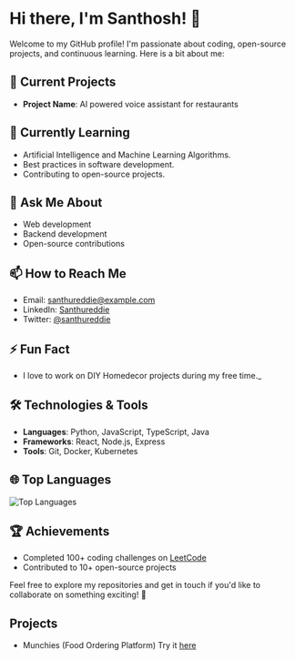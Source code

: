 # Hi there, I'm Santhosh! 👋

Welcome to my GitHub profile! I'm passionate about coding, open-source projects, and continuous learning. Here is a bit about me:

## 🔭 Current Projects
- **Project Name**: AI powered voice assistant for restaurants 

## 🌱 Currently Learning
- Artificial Intelligence and Machine Learning Algorithms.
- Best practices in software development.
- Contributing to open-source projects.

## 💬 Ask Me About
- Web development
- Backend development
- Open-source contributions

## 📫 How to Reach Me
- Email: [santhureddie@example.com](mailto:santhureddie@gmail.com)
- LinkedIn: [Santhureddie](https://www.linkedin.com/in/santhureddie/)
- Twitter: [@santhureddie](https://twitter.com/santhureddie)

## ⚡ Fun Fact
- I love to work on DIY Homedecor projects during my free time._

## 🛠️ Technologies & Tools
- **Languages**: Python, JavaScript, TypeScript, Java
- **Frameworks**: React, Node.js, Express
- **Tools**: Git, Docker, Kubernetes


## 🌐 Top Languages
![Top Languages](https://github-readme-stats.vercel.app/api/top-langs/?username=santhureddie&layout=compact&theme=radical)

## 🏆 Achievements
- Completed 100+ coding challenges on [LeetCode](https://leetcode.com/santhureddie/)
- Contributed to 10+ open-source projects

Feel free to explore my repositories and get in touch if you'd like to collaborate on something exciting! 🚀

## Projects
- Munchies (Food Ordering Platform) Try it [here](https://santhureddie.github.io/munchie-quick-order/)
